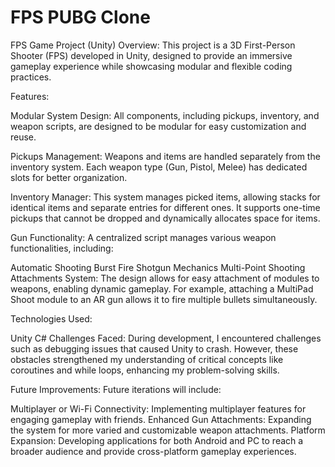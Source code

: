 # FPS PUBG Clone

FPS Game Project (Unity)
Overview: This project is a 3D First-Person Shooter (FPS) developed in Unity, designed to provide an immersive gameplay experience while showcasing modular and flexible coding practices.

Features:

Modular System Design: All components, including pickups, inventory, and weapon scripts, are designed to be modular for easy customization and reuse.

Pickups Management: Weapons and items are handled separately from the inventory system. Each weapon type (Gun, Pistol, Melee) has dedicated slots for better organization.

Inventory Manager: This system manages picked items, allowing stacks for identical items and separate entries for different ones. It supports one-time pickups that cannot be dropped and dynamically allocates space for items.

Gun Functionality: A centralized script manages various weapon functionalities, including:

Automatic Shooting
Burst Fire
Shotgun Mechanics
Multi-Point Shooting
Attachments System: The design allows for easy attachment of modules to weapons, enabling dynamic gameplay. For example, attaching a MultiPad Shoot module to an AR gun allows it to fire multiple bullets simultaneously.

Technologies Used:

Unity
C#
Challenges Faced: During development, I encountered challenges such as debugging issues that caused Unity to crash. However, these obstacles strengthened my understanding of critical concepts like coroutines and while loops, enhancing my problem-solving skills.

Future Improvements: Future iterations will include:

Multiplayer or Wi-Fi Connectivity: Implementing multiplayer features for engaging gameplay with friends.
Enhanced Gun Attachments: Expanding the system for more varied and customizable weapon attachments.
Platform Expansion: Developing applications for both Android and PC to reach a broader audience and provide cross-platform gameplay experiences.
